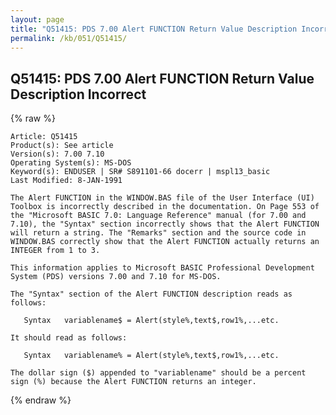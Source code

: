 ```yaml
---
layout: page
title: "Q51415: PDS 7.00 Alert FUNCTION Return Value Description Incorrect"
permalink: /kb/051/Q51415/
---
```


## Q51415: PDS 7.00 Alert FUNCTION Return Value Description Incorrect

{% raw %}

	Article: Q51415
	Product(s): See article
	Version(s): 7.00 7.10
	Operating System(s): MS-DOS
	Keyword(s): ENDUSER | SR# S891101-66 docerr | mspl13_basic
	Last Modified: 8-JAN-1991
	
	The Alert FUNCTION in the WINDOW.BAS file of the User Interface (UI)
	Toolbox is incorrectly described in the documentation. On Page 553 of
	the "Microsoft BASIC 7.0: Language Reference" manual (for 7.00 and
	7.10), the "Syntax" section incorrectly shows that the Alert FUNCTION
	will return a string. The "Remarks" section and the source code in
	WINDOW.BAS correctly show that the Alert FUNCTION actually returns an
	INTEGER from 1 to 3.
	
	This information applies to Microsoft BASIC Professional Development
	System (PDS) versions 7.00 and 7.10 for MS-DOS.
	
	The "Syntax" section of the Alert FUNCTION description reads as
	follows:
	
	   Syntax   variablename$ = Alert(style%,text$,row1%,...etc.
	
	It should read as follows:
	
	   Syntax   variablename% = Alert(style%,text$,row1%,...etc.
	
	The dollar sign ($) appended to "variablename" should be a percent
	sign (%) because the Alert FUNCTION returns an integer.

{% endraw %}
